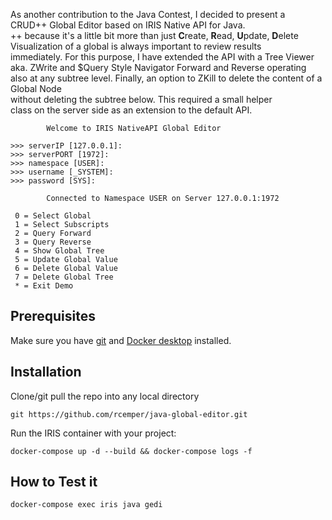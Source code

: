 As another contribution to the Java Contest, I decided to present a   
CRUD++ Global Editor based on IRIS Native API for Java.  
++ because it's a little bit more than just **C**reate, **R**ead, **U**pdate, **D**elete  
Visualization of a global is always important to review results   
immediately. For this purpose, I have extended the API with a Tree Viewer     
aka. ZWrite and $Query Style Navigator Forward and Reverse operating  
also at any subtree level.
Finally, an option to ZKill to delete the content of a Global Node   
without deleting the subtree below. This required a small helper  
class on the server side as an extension to the default API.
````
        Welcome to IRIS NativeAPI Global Editor

>>> serverIP [127.0.0.1]:
>>> serverPORT [1972]:
>>> namespace [USER]:
>>> username [_SYSTEM]:
>>> password [SYS]:

        Connected to Namespace USER on Server 127.0.0.1:1972

 0 = Select Global
 1 = Select Subscripts
 2 = Query Forward
 3 = Query Reverse
 4 = Show Global Tree
 5 = Update Global Value
 6 = Delete Global Value
 7 = Delete Global Tree
 * = Exit Demo
````

## Prerequisites
Make sure you have [git](https://git-scm.com/book/en/v2/Getting-Started-Installing-Git) and [Docker desktop](https://www.docker.com/products/docker-desktop) installed.

## Installation 
Clone/git pull the repo into any local directory
````
git https://github.com/rcemper/java-global-editor.git
````
Run the IRIS container with your project: 
````
docker-compose up -d --build && docker-compose logs -f
````
## How to Test it
````
docker-compose exec iris java gedi
````

